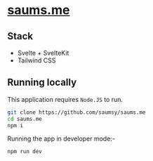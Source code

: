 # [saums.me](https://saums.me)

## Stack

- Svelte + SvelteKit
- Tailwind CSS

## Running locally

This application requires `Node.JS` to run.

```zsh
git clone https://github.com/saumsy/saums.me
cd saums.me
npm i
```

Running the app in developer mode:-

```zsh
npm run dev
```
